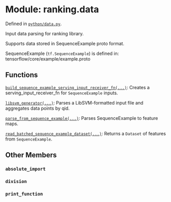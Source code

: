 <div itemscope itemtype="http://developers.google.com/ReferenceObject">
<meta itemprop="name" content="ranking.data" />
<meta itemprop="path" content="Stable" />
<meta itemprop="property" content="absolute_import"/>
<meta itemprop="property" content="division"/>
<meta itemprop="property" content="print_function"/>
</div>

# Module: ranking.data



Defined in [`python/data.py`](https://github.com/tensorflow/ranking/tree/master/tensorflow_ranking/python/data.py).

Input data parsing for ranking library.

Supports data stored in SequenceExample proto format.

SequenceExample (`tf.SequenceExample`) is defined in:
tensorflow/core/example/example.proto<!-- Placeholder for "Used in" -->



## Functions

[`build_sequence_example_serving_input_receiver_fn(...)`](../ranking/data/build_sequence_example_serving_input_receiver_fn.md): Creates a serving_input_receiver_fn for `SequenceExample` inputs.

[`libsvm_generator(...)`](../ranking/data/libsvm_generator.md): Parses a LibSVM-formatted input file and aggregates data points by qid.

[`parse_from_sequence_example(...)`](../ranking/data/parse_from_sequence_example.md): Parses SequenceExample to feature maps.

[`read_batched_sequence_example_dataset(...)`](../ranking/data/read_batched_sequence_example_dataset.md): Returns a `Dataset` of features from `SequenceExample`.

## Other Members

<h3 id="absolute_import"><code>absolute_import</code></h3>

<h3 id="division"><code>division</code></h3>

<h3 id="print_function"><code>print_function</code></h3>

